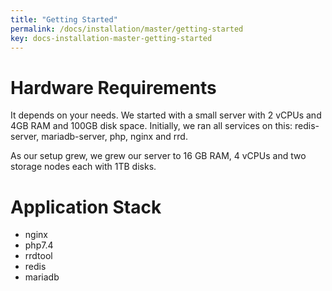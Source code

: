 ```yaml
---
title: "Getting Started"
permalink: /docs/installation/master/getting-started
key: docs-installation-master-getting-started
---
```


# Hardware Requirements

It depends on your needs. We started with a small server with 2 vCPUs and 4GB RAM and 100GB disk space. Initially, we ran all services on this: redis-server, mariadb-server, php, nginx and rrd.

As our setup grew, we grew our server to 16 GB RAM, 4 vCPUs and two storage nodes each with 1TB disks.

# Application Stack

- nginx
- php7.4
- rrdtool
- redis
- mariadb